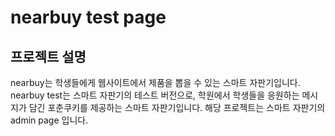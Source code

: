 # nearbuy test page
## 프로젝트 설명
nearbuy는 학생들에게 웹사이트에서 제품을 뽑을 수 있는 스마트 자판기입니다.
nearbuy test는 스마트 자판기의 테스트 버전으로, 학원에서 학생들을 응원하는 메시지가 담긴 포춘쿠키를 제공하는 스마트 자판기입니다.
해당 프로젝트는 스마트 자판기의 admin page 입니다.
